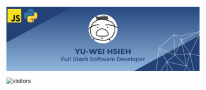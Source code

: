  ![intro_](intro_.png)
 
 ![visitors](https://visitor-badge.glitch.me/badge?page_id=welly091.visitor-badge&left_color=green&right_color=red)
